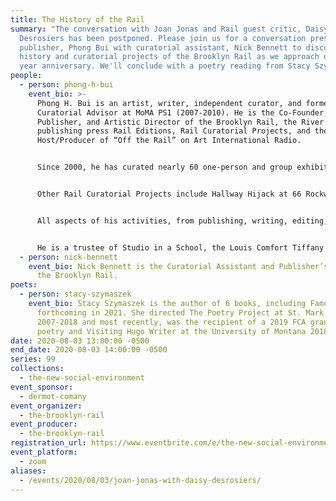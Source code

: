 ```yaml
---
title: The History of the Rail
summary: "The conversation with Joan Jonas and Rail guest critic, Daisy
  Desrosiers has been postponed. Please join us for a conversation presented by
  publisher, Phong Bui with curatorial assistant, Nick Bennett to discuss the
  history and curatorial projects of the Brooklyn Rail as we approach our 20th
  year anniversary. We'll conclude with a poetry reading from Stacy Szymaszek. "
people:
  - person: phong-h-bui
    event_bio: >-
      Phong H. Bui is an artist, writer, independent curator, and former
      Curatorial Advisor at MoMA PS1 (2007-2010). He is the Co-Founder,
      Publisher, and Artistic Director of the Brooklyn Rail, the River Rail, the
      publishing press Rail Editions, Rail Curatorial Projects, and the
      Host/Producer of “Off the Rail” on Art International Radio. 


      Since 2000, he has curated nearly 60 one-person and group exhibits. In 2013 he founded Rail Curatorial Projects, which aims to curate group exhibits that respond specifically to location, cultural moment, and economic conditions. Mostly recently presented is Artists Need to Create on the Same Scale that Society Has the Capacity to Destroy, an ongoing curatorial project that was exhibited in 2019 as an official Collateral Event of the Venice Biennale and at Colby Museum in Waterville, Maine, and which originated in 2017 at Mana Contemporary as an invocation of urgent social and political issues such as human rights and equality, immigration, foreign relations, the environment, and climate change.


      Other Rail Curatorial Projects include Hallway Hijack at 66 Rockwell Place (2016), Intimacy in Discourse: Reasonable and Unreasonable Sized Paintings at Mana Contemporary and the School of Visual Arts, Chelsea Gallery (2015), Bloodflames Revisited at Paul Kasmin Gallery (2014), Spaced Out: Migration to the Interior at Red Bull Studios (2014), and Come Together: Surviving Sandy at Industry City (2013). Forthcoming projects include the Detroit Rail, the L.A. Rail, the first U.S. retrospective of Jonas Mekas, Occupy Industry City: Artists Need to Create on the Same Scale that Society Has the Capacity to Destroy, Year 3, among others.


      All aspects of his activities, from publishing, writing, editing, curating, to art practice, including executing large-scale installation, making portraits of featured interviewees in the Rail and other forms of social activism are integral parts of his “social environment,” a consequential step following Joseph Beuys’s social sculpture and Nicholas Bourriaud’s relational aesthetics.


      He is a trustee of Studio in a School, the Louis Comfort Tiffany Foundation, Anthology Film Archives, the Third Rail, the Miami Rail, Sharpe-Walentas Studio Program, Second Shift Studio Space of Saint Paul, International Association of Art Critics (AICA-USA 2007-2020), among others. He is also a member of the Art Advisory Council of Fountain House Gallery, Co-Founder and Co-Chairman of The Monira Foundation, a non-profit which aims to curate ongoing exhibitions and public programming at Mana Contemporary in Jersey City and beyond. He was a Senior Critic at Yale MFA, Columbia University MFA, and University of Pennsylvania MFA from 2012 to 2015. He has taught graduate seminars in MFA Writing and Criticism and MFA Photography, Video, and Related Media at the School of Visual Arts from 2012 to 2016. He has received numerous awards, including an Honorary Doctorate of University of the Arts (2020), the Jetté Award for Leadership in the Arts, Colby College Museum of Art (2019), The Lunder Fellowship, The Lunder Institute for American Art (2019), The Dorothea and Leo Rabkin Foundation Prize in Fine Art Journalism (2017), The Esther Montanez Leadership Award, Fountain House (2016), Award in Art, American Academy of Arts and Letters (2003), and The Eric Isenburger Annual Prize for Installation, National Academy Museum (2003), among others. 
  - person: nick-bennett
    event_bio: Nick Bennett is the Curatorial Assistant and Publisher’s Assistant at
      the Brooklyn Rail.
poets:
  - person: stacy-szymaszek
    event_bio: Stacy Szymaszek is the author of 6 books, including Famous Hermits,
      forthcoming in 2021. She directed The Poetry Project at St. Mark's from
      2007-2018 and most recently, was the recipient of a 2019 FCA grant in
      poetry and Visiting Hugo Writer at the University of Montana 2018-19.
date: 2020-08-03 13:00:00 -0500
end_date: 2020-08-03 14:00:00 -0500
series: 99
collections:
  - the-new-social-environment
event_sponsor:
  - dermot-comany
event_organizer:
  - the-brooklyn-rail
event_producer:
  - the-brooklyn-rail
registration_url: https://www.eventbrite.com/e/the-new-social-environment-99-joan-jonas-tickets-115351720100
event_platform:
  - zoom
aliases:
  - /events/2020/08/03/joan-jonas-with-daisy-desrosiers/
---
```

